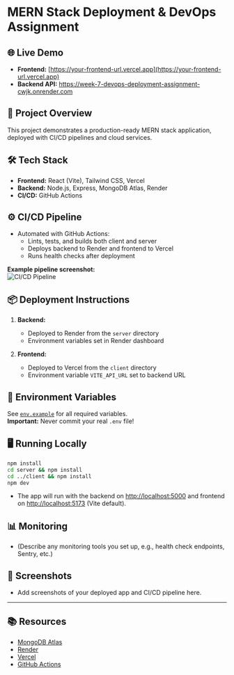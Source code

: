 # MERN Stack Deployment & DevOps Assignment

## 🌐 Live Demo

- **Frontend:** [https://your-frontend-url.vercel.app](https://your-frontend-url.vercel.app)
- **Backend API:** https://week-7-devops-deployment-assignment-cwjk.onrender.com

## 🚀 Project Overview

This project demonstrates a production-ready MERN stack application, deployed with CI/CD pipelines and cloud services.

## 🛠️ Tech Stack

- **Frontend:** React (Vite), Tailwind CSS, Vercel
- **Backend:** Node.js, Express, MongoDB Atlas, Render
- **CI/CD:** GitHub Actions

## ⚙️ CI/CD Pipeline

- Automated with GitHub Actions:  
  - Lints, tests, and builds both client and server
  - Deploys backend to Render and frontend to Vercel
  - Runs health checks after deployment

**Example pipeline screenshot:**  
![CI/CD Pipeline](./path-to-your-screenshot.png)

## 📦 Deployment Instructions

1. **Backend:**  
   - Deployed to Render from the `server` directory
   - Environment variables set in Render dashboard

2. **Frontend:**  
   - Deployed to Vercel from the `client` directory
   - Environment variable `VITE_API_URL` set to backend URL

## 🔑 Environment Variables

See [`env.example`](./env.example) for all required variables.  
**Important:** Never commit your real `.env` file!

## 🖥️ Running Locally

```bash
npm install
cd server && npm install
cd ../client && npm install
npm dev
```
- The app will run with the backend on [http://localhost:5000](http://localhost:5000) and frontend on [http://localhost:5173](http://localhost:5173) (Vite default).

## 📊 Monitoring

- (Describe any monitoring tools you set up, e.g., health check endpoints, Sentry, etc.)

## 📸 Screenshots

- Add screenshots of your deployed app and CI/CD pipeline here.

---

## 📚 Resources

- [MongoDB Atlas](https://www.mongodb.com/cloud/atlas)
- [Render](https://render.com/)
- [Vercel](https://vercel.com/)
- [GitHub Actions](https://docs.github.com/en/actions) 

<!-- Trigger workflow: minor README update for CI/CD rerun --> 